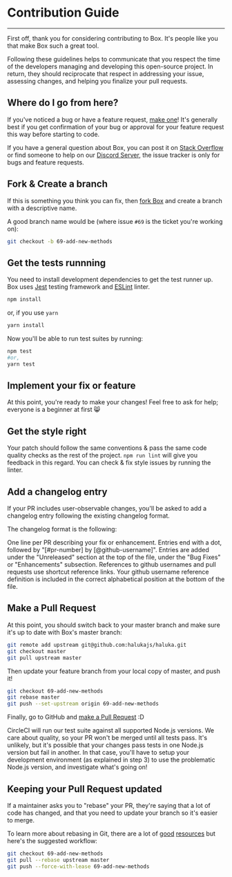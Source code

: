 # Contribution Guide

<hr>

First off, thank you for considering contributing to Box. It's people like you that make Box such a great tool.

Following these guidelines helps to communicate that you respect the time of the developers managing and developing this open-source project. In return, they should reciprocate that respect in addressing your issue, assessing changes, and helping you finalize your pull requests.

## Where do I go from here?

If you've noticed a bug or have a feature request, [make one](https://github.com/halukajs/box/issues/new)! It's generally best if you get confirmation of your bug or approval for your feature request this way before starting to code.

If you have a general question about Box, you can post it on [Stack Overflow](http://stackoverflow.com/questions/tagged/haluka-box) or find someone to help on our [Discord Server](https://discord.gg/4kXAZe6), the issue tracker is only for bugs and feature requests.

## Fork & Create a branch

If this is something you think you can fix, then [fork Box](https://help.github.com/articles/fork-a-repo) and create a branch with a descriptive name.

A good branch name would be (where issue `#69` is the ticket you're working on):

```bash
git checkout -b 69-add-new-methods
```

## Get the tests runnning

You need to install development dependencies to get the test runner up. Box uses [Jest](https://jestjs.io/) testing framework and [ESLint](https://eslint.org/) linter.

```bash
npm install
```
or, if you use `yarn`
```bash
yarn install
```

Now you'll be able to run test suites by running:
```bash
npm test
#or,
yarn test
```

## Implement your fix or feature
At this point, you're ready to make your changes! Feel free to ask for help; everyone is a beginner at first 😸

## Get the style right
Your patch should follow the same conventions & pass the same code quality checks as the rest of the project. `npm run lint` will give you feedback in this regard. You can check & fix style issues by running the linter.

## Add a changelog entry
If your PR includes user-observable changes, you'll be asked to add a changelog entry following the existing changelog format.

The changelog format is the following:

One line per PR describing your fix or enhancement.
Entries end with a dot, followed by "[#pr-number] by [@github-username]".
Entries are added under the "Unreleased" section at the top of the file, under the "Bug Fixes" or "Enhancements" subsection.
References to github usernames and pull requests use shortcut reference links.
Your github username reference definition is included in the correct alphabetical position at the bottom of the file.

## Make a Pull Request
At this point, you should switch back to your master branch and make sure it's up to date with Box's master branch:
```bash
git remote add upstream git@github.com:halukajs/haluka.git
git checkout master
git pull upstream master
```
Then update your feature branch from your local copy of master, and push it!
```bash
git checkout 69-add-new-methods
git rebase master
git push --set-upstream origin 69-add-new-methods
```
Finally, go to GitHub and [make a Pull Request](https://help.github.com/articles/creating-a-pull-request) :D

CircleCI will run our test suite against all supported Node.js versions. We care about quality, so your PR won't be merged until all tests pass. It's unlikely, but it's possible that your changes pass tests in one Node.js version but fail in another. In that case, you'll have to setup your development environment (as explained in step 3) to use the problematic Node.js version, and investigate what's going on!

## Keeping your Pull Request updated
If a maintainer asks you to "rebase" your PR, they're saying that a lot of code has changed, and that you need to update your branch so it's easier to merge.

To learn more about rebasing in Git, there are a lot of [good](http://git-scm.com/book/en/Git-Branching-Rebasing) [resources](https://help.github.com/en/github/using-git/about-git-rebase) but here's the suggested workflow:
```bash
git checkout 69-add-new-methods
git pull --rebase upstream master
git push --force-with-lease 69-add-new-methods
```
